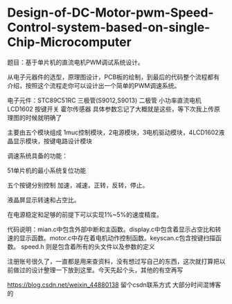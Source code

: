 # Design-of-DC-Motor-pwm-Speed-Control-system-based-on-single-Chip-Microcomputer

题目：基于单片机的直流电机PWM调试系统设计。

从电子元器件的选型，原理图设计，PCB板的绘制，到最后的代码整个流程都有介绍，按照这个流程走你可以设计出一个简单的PWM调速系统。

电子元件：STC89C51RC 三极管(S9012,S9013)  二极管 小功率直流电机 LCD1602 按键开关  霍尔传感器 具体参数忘记了大概就是这些，等下次我上传原理图的时候就明确了

主要由五个模块组成 1muc控制模块，2电源模块，3电机驱动模块，4LCD1602液晶显示模块，按键电路设计模块

调速系统具备的功能：

51单片机的最小系统复位功能

五个按键分别控制 加速，减速，正转，反转，停止。

液晶屏显示转速和占空比。

在电源稳定和足够的前提下可以实现1%~5%的速度精度。


代码说明：mian.c中包含外部中断和主函数。display.c中包含着显示占空比和转速的显示函数。motor.c中存在着电机动作控制函数。keyscan.c包含按键扫描函数。
speed.h 则是包含着所有的头文件以及参数的定义



注册账号很久了，一直都是用来查资料，没有想过写自己的东西，这次就打算把以前做过的设计整理一下放到这里。今天先起个头，其他的有空再写

https://blog.csdn.net/weixin_44880138 留个csdn联系方式 大部分时间混博客的
